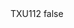 <?xml version="1.0" encoding="UTF-8"?>
<CustomMetadata xmlns="http://soap.sforce.com/2006/04/metadata">
    <label>TXU112</label>
    <protected>false</protected>
</CustomMetadata>
